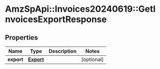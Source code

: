 # AmzSpApi::Invoices20240619::GetInvoicesExportResponse

## Properties
Name | Type | Description | Notes
------------ | ------------- | ------------- | -------------
**export** | [**Export**](Export.md) |  | [optional] 

